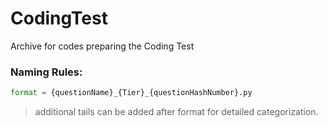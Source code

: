 # CodingTest
Archive for codes preparing the Coding Test

### Naming Rules:
```python
format = {questionName}_{Tier}_{questionHashNumber}.py
```
> additional tails can be added after format for detailed categorization.
